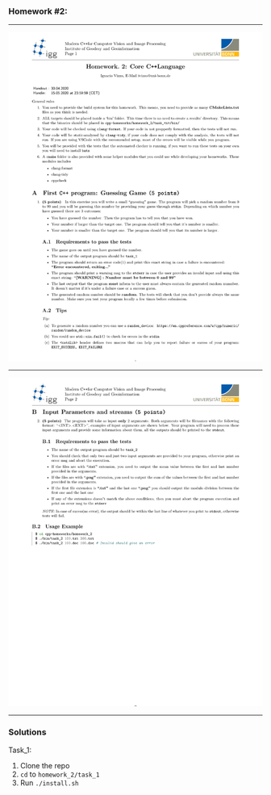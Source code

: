 ### Homework #2:
___
![](files/homework_2-1.png)
___
![](files/homework_2-2.png)
___
### Solutions
Task_1: 
1. Clone the repo
2. `cd` to `homework_2/task_1`
3. Run `./install.sh`
